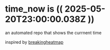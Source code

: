 # time_now is (( 2025-05-20T23:00:00.038Z ))

an automated repo that shows the currnent time

inspired by [breakingheatmap](https://github.com/breakingheatmap/breakingheatmap)